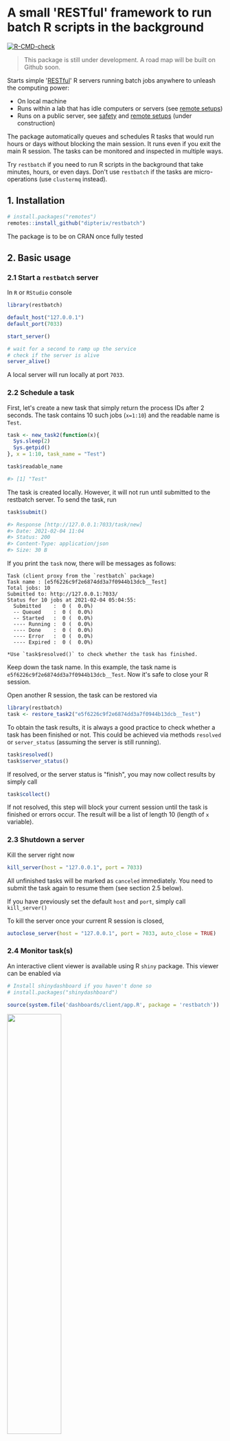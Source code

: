 # A small 'RESTful' framework to run batch R scripts in the background

<!-- badges: start -->
  [![R-CMD-check](https://github.com/dipterix/restbench/workflows/R-CMD-check/badge.svg)](https://github.com/dipterix/restbench/actions)
<!-- badges: end -->

> This package is still under development. A road map will be built on Github soon.

Starts simple '[RESTful](https://restfulapi.net/)' R servers running batch jobs anywhere to unleash the computing power:

* On local machine
* Runs within a lab that has idle computers or servers (see [remote setups](#remote-setups))
* Runs on a public server, see [safety](#safety) and [remote setups](#remote-setups) (under construction)

The package automatically queues and schedules R tasks that would run hours or days without blocking the main session. It runs even if you exit the main R session. The tasks can be monitored and inspected in multiple ways.

Try `restbatch` if you need to run R scripts in the background that take minutes, hours, or even days. Don't use `restbatch` if the tasks are micro-operations (use `clustermq` instead).


## 1. Installation

```r
# install.packages("remotes")
remotes::install_github("dipterix/restbatch")
```

The package is to be on CRAN once fully tested

## 2. Basic usage

### 2.1 Start a `restbatch` server

In `R` or `RStudio` console

```r
library(restbatch)

default_host("127.0.0.1")
default_port(7033)

start_server()

# wait for a second to ramp up the service
# check if the server is alive
server_alive()
```

A local server will run locally at port `7033`. 

### 2.2 Schedule a task

First, let's create a new task that simply return the process IDs after 2 seconds. The task contains 10 such jobs (`x=1:10`) and the readable name is `Test`.

```r
task <- new_task2(function(x){
  Sys.sleep(2)
  Sys.getpid()
}, x = 1:10, task_name = "Test")

task$readable_name

#> [1] "Test"
```

The task is created locally. However, it will not run until submitted to the restbatch server. To send the task, run

```r
task$submit()

#> Response [http://127.0.0.1:7033/task/new]
#> Date: 2021-02-04 11:04
#> Status: 200
#> Content-Type: application/json
#> Size: 30 B
```

If you print the `task` now, there will be messages as follows:

```
Task (client proxy from the `restbatch` package)
Task name : [e5f6226c9f2e6874dd3a7f0944b13dcb__Test]
Total jobs: 10
Submitted to: http://127.0.0.1:7033/
Status for 10 jobs at 2021-02-04 05:04:55:
  Submitted    :  0 (  0.0%)
  -- Queued    :  0 (  0.0%)
  -- Started   :  0 (  0.0%)
  ---- Running :  0 (  0.0%)
  ---- Done    :  0 (  0.0%)
  ---- Error   :  0 (  0.0%)
  ---- Expired :  0 (  0.0%)

*Use `task$resolved()` to check whether the task has finished.
```

Keep down the task name. In this example, the task name is `e5f6226c9f2e6874dd3a7f0944b13dcb__Test`. Now it's safe to close your R session.

Open another R session, the task can be restored via

```r
library(restbatch)
task <- restore_task2("e5f6226c9f2e6874dd3a7f0944b13dcb__Test")
```

To obtain the task results, it is always a good practice to check whether a task has been finished or not. This could be achieved via methods `resolved` or `server_status` (assuming the server is still running).

```r
task$resolved()
task$server_status()
```

If resolved, or the server status is "finish", you may now collect results by simply call

```r
task$collect()
```

If not resolved, this step will block your current session until the task is finished or errors occur. The result will be a list of length 10 (length of `x` variable).

### 2.3 Shutdown a server

Kill the server right now

```r
kill_server(host = "127.0.0.1", port = 7033)
```

All unfinished tasks will be marked as `canceled` immediately. You need to submit the task again to resume them (see section 2.5 below).


If you have previously set the default `host` and `port`, simply call `kill_server()`

To kill the server once your current R session is closed,

```r
autoclose_server(host = "127.0.0.1", port = 7033, auto_close = TRUE)
```

### 2.4 Monitor task(s)

An interactive client viewer is available using R `shiny` package. This viewer can be enabled via

```r
# Install shinydashboard if you haven't done so
# install.packages("shinydashboard")

source(system.file('dashboards/client/app.R', package = 'restbatch'))
```

<img src="https://user-images.githubusercontent.com/8163576/106888900-d6dabe80-66ac-11eb-8c1f-27716a3a7112.png" width="50%">

Alternatively, `task$monitor()` function integrates `RStudio`, creating job panels in via package `rstudioapi`.

```r
# install.packages("rstudioapi")
task$monitor()
```

### 2.5 Resume a task

If a server is killed, all unfinished tasks will be canceled. The tasks can be resumed without re-run everything. This requires to submit with flag `pack=FALSE` and `force=TRUE`:

```r
task$submit(pack=FALSE, force=TRUE)
```

## 3. Remote setup

If you have a spare computer or a server, you can set up a `restbatch` service on that remote computer while submitting the tasks from the local computer. 

<img src="https://user-images.githubusercontent.com/8163576/107587794-08311e00-6bc8-11eb-8677-d22c04659d49.png" width="90%">

This setup requires that the remote server has a dedicated public IP (your own server) or shares the same intranet as your local computer (like computers in the same lab, or home WiFi). 

Deploying a server on the internet may cause security issues. To protect your data, `restbatch` uses `RSA` to authorize the connection and requires both remote server and local computer to possess the same private keys. If authentication is enabled, then you'll need to add a private key to both remote server and local machine. 

### 3.1 Add private keys to both local machine and remote server

* Step 1: you need to get the user ID on your **local computer**.

```r
restbatch::my_userid()
#> [1] "e5f6226c9f2e6874dd3a7f0944b13dcb"
```

* Step 2: on the **remote server**, run the following R command. Remember to replace the `userid` with your actual ID above. Give your local computer a nice nick name using only letters digits and underscore.

```r
pem <- restbatch::generate_pem(userid = "e5f6226c9f2e6874dd3a7f0944b13dcb", 
                               username = "A_nickname", overwrite = TRUE,
                               pem_file = "~/Downloads/restbatch.pem")
                               
pem$password
#> [1] "23ae8b0f"

cat(pem$pem_file)
#> ~/Downloads/restbatch.pem
```


* Step 3: Go to your `~/Download` directory on the **remote server**, where will be a file `restbatch.pem`. The file looks like the followings if opened with `textEdit` or `notepad`. 

```
-----BEGIN ENCRYPTED PRIVATE KEY-----
MIIFHDBOBgkqhkiG9w0BBQ0wQTApBgkqhkiG9w0BBQwwHAQIvzx03ePC40ACAggA
... [omitted]
LsPKHCxgtRZbY9iKzGqOeg==
-----END ENCRYPTED PRIVATE KEY-----
```

Send this file and the password `pem$password` together to your local computer.

* Step 4: on your **local computer**, download the `restbatch.pem`, and run the following R command to add the private key:

```r
restbatch::add_pem(pem_file = "<path to your 'restbatch.pem'>", 
                   password = "<the password created by the server>", 
                   username = "A_nickname")
```

Now, the private key is added to your local machine

### 3.2 Connect to the remote server

To start the service on the **remote server**, run 

```r
restbatch::ensure_server(host="0.0.0.0", port=7033)
```

Once the server is on, you can now send tasks from the local computer. By default, tasks will be sent to your local host ("127.0.0.1"). To set your default host as the remote server, you need to get the server IP. 

I wrote a tool function that can get your server IP address: (run on your server)

```r
restbatch:::get_ip(TRUE)
#> $available
#> [1] "127.0.0.1"    "0.0.0.0"      "10.0.0.29"
#> 
#> $public
#> [1] "128.100.100.101"
```

> If your server is in the intranet, usually the IP is the third one in the first line (in this example, it's "10.0.0.29"). If your server has a public IP address, then use the second line (in this example, it's "128.100.100.101")

Now, go to your **local computer**, run the following command. Remember to change `"10.0.0.29"` to your server IP.

```r
library(restbatch)

# set default host to be the remote server
default_host("10.0.0.29")
default_port(7033)

restbatch::server_alive()
```

If the connect is successful, you will see the following result:

```
[1] TRUE
attr(,"response")
Response [http://10.0.0.29:7033/validate/ping]
  Date: 2021-02-11 00:46
  Status: 200
  Content-Type: application/json
  Size: 2.14 kB
```

Now everything will be the same.

## 4 Service configuration

A `restbatch` service can be customized via a settings file like follows. 

```yml
host: '127.0.0.1'
port: 7033
protocol: http
server_scripts:
  startup_script: '{system.file("scheduler/startup.R", package = "restbatch")}'
  batch_cluster: '{system.file("scheduler/cluster.R", package = "restbatch")}'
modules:
  task: '{system.file("scheduler/task.R", package = "restbatch")}'
  validate: '{system.file("scheduler/validate.R", package = "restbatch")}'
  info: '{system.file("scheduler/info.R", package = "restbatch")}'
options:
  debug: no
  require_auth: yes
  anonymous_request: no
  modules_require_auth: 'task, validate'
  max_concurrent_tasks: 4
  max_concurrent_jobs: 2
  task_queue_interval: 0.5
  max_release_tasks_per_second: 100
  keep_alive: 1800
  task_root: '{restbatch::restbatch_getopt("task_root")}'
  max_nodetime: 864000
  func_newjob: restbatch:::run_task
  func_validate_server: restbatch::handler_validate_server
```

To load a settings file, save the above text in a file `settings.yaml` somewhere, and assign `settings` when starting the server:

```r
# start_server or ensure_server
restbatch::start_server(port, host, settings = "<path to settings.yaml>")
```

I'll explain the main options in this file.

### 4.1 Startup settings

* `startup_script`: the file path to an R script to set up the server before launching services (like connect to databases, or remote nodes etc.). An example (also default script) can be found from `system.file("scheduler/startup.R", package = "restbatch")` (run this command in R to get its dynamic path)
* `batch_cluster`: script to schedule each job within a task. By default, each job will spawn a process locally (on the server). It is also possible to use `docker`, `SGE`, `Slurm`, `OpenLava`, etc. if your server is connected to some computing nodes and provides high-performance parallel services (please check `?batchtools::makeClusterFunctions`)


### 4.2 Web modules & Authentication

The `modules` list contains R [plumber](https://www.rplumber.io/) scripts that provide different web entry points. The default entry points are `task`, `validate`, and `info`. Those module files will be mounted with `plumber::pr_mount`. You can always insert new entry points/modules to the service by including `plumber` files.

* `task`: a `plumber` module that receives, creates, schedules, executes, collects, queries, and removes tasks
* `validate`: a `plumber` module that provides authentication filters (middle-layers) and some server-level operations (shutdown etc.)
* `info`: currently serialize task results as `JSON` formats that can be viewed or downloaded from website

Authentication-related settings:

* `require_auth`: whether modules require authentications. It's highly recommended to be on if deployed remotely, otherwise anyone can run commands on your server.
* `anonymous_request`: whether to use a fake `RSA` key. Only set to `yes` for debug use
* `modules_require_auth`: which modules require authentication? Use `,` to separate. Default are `task` and `validate` modules.
* `keep_alive`: once authorized, how long (seconds) will the token be valid until expired? Default is 1800 seconds (30 minutes). Once expired, the token needs to be renewed.

### 4.3 Parallel settings

* `max_concurrent_tasks`: how many tasks are allowed to run at the same time
* `max_concurrent_jobs`: for each task, how many jobs are allowed.

A task is created from the function `new_task2`, and each task may contain multiple jobs. For example, the following task contains 10 jobs (`x=1:10`, each job corresponds to an element):

```r
task <- restbatch::new_task2(function(x){
  # do something
}, x = 1:10)

task$njobs
#> [1] 10
```

## 5 Network safety

### Scenario 1: Running as a local service

If the `restbatch` service is running locally and the host IP is set to `127.0.0.1`, it is relatively safe. In such case, connections from outside of your machine will not be granted access to the service and you don't need any authentication. However, if you dispatch the service via anything other than `127.0.0.1`, then it is possible that someone outside will try to connect to your machine. Therefore it is highly recommended that `require_auth` is on, `anonymous_request` is off, and `modules_require_auth` covers both `task` and `validate`. 

If you run locally, you don't need to set up private keys because there will be a key automatically generated for local use.

### Scenario 2: Running in an intranet or on a public domain for personal/lab use

Default authentication is required. Don't share your private keys to anyone that you don't trust. If your network is hijacked or compromised, use `generate_pem` with `overwrite=TRUE` on the server to reset your credentials as soon as possible.

### Scenario 3: Public service for arbitrary users

Not recommended to run bare-bone. This is a `restbatch` task is essentially a collection of R scripts that has the potential to run anything. It's highly recommended that you wrap the `restbatch` service into [docker containers](https://www.docker.com/) for each user, such that users' activities are limited to docker container environments.
